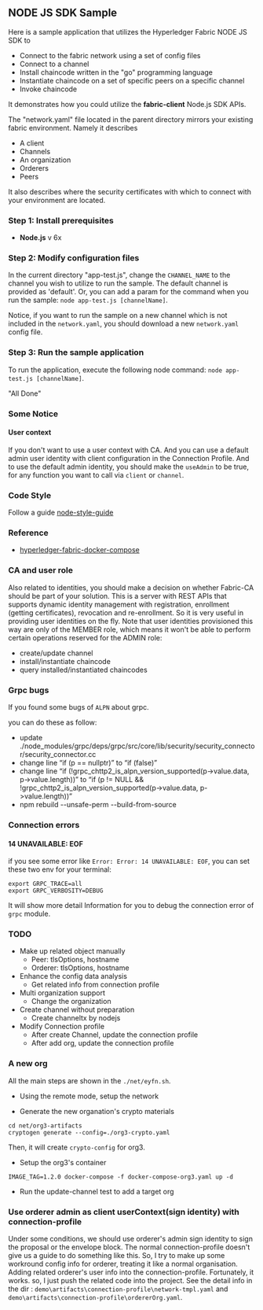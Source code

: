 ## NODE JS SDK Sample

Here is a sample application that utilizes the Hyperledger Fabric NODE JS SDK to 

* Connect to the fabric network using a set of config files
* Connect to a channel
* Install chaincode written in the "go" programming language
* Instantiate chaincode on a set of specific peers on a specific channel
* Invoke chaincode

It demonstrates how you could utilize the **__fabric-client__** Node.js SDK APIs.

The "network.yaml" file located in the parent directory mirrors your existing fabric environment. Namely it describes

* A client
* Channels
* An organization
* Orderers
* Peers 

It also describes where the security certificates with which to connect with your environment are located.

### Step 1: Install prerequisites

* **Node.js** v 6x

### Step 2: Modify configuration files

In the current directory "app-test.js", change the `CHANNEL_NAME` to the channel you wish to utilize to run the sample. The default channel is provided as 'default'.
Or, you can add a param for the command when you run the sample: `node app-test.js [channelName]`. 

Notice, if you want to run the sample on a new channel which is not included in the `network.yaml`, you should download a new `network.yaml` config file.  

### Step 3: Run the sample application

To run the application, execute the following node command: `node app-test.js [channelName]`.

"All Done"


### Some Notice

#### User context
If you don't want to use a user context with CA. And you can use a default admin user identity with client configuration in the Connection Profile. And to use the default admin identity, you should make the `useAdmin` to be true, for any function you want to call via `client` or `channel`.


### Code Style
Follow a guide [node-style-guide](https://github.com/norfish/yueliao/wiki/NodeJS%E7%BC%96%E7%A0%81%E8%A7%84%E8%8C%83)

### Reference

* [hyperledger-fabric-docker-compose](https://github.com/yeasy/docker-compose-files/tree/master/hyperledger_fabric/v1.2.0)

### CA and user role

Also related to identities, you should make a decision on whether Fabric-CA should be part of your solution. This is a server with REST APIs that supports dynamic identity management with registration, enrollment (getting certificates), revocation and re-enrollment. So it is very useful in providing user identities on the fly. Note that user identities provisioned this way are only of the MEMBER role, which means it won't be able to perform certain operations reserved for the ADMIN role:

* create/update channel
* install/instantiate chaincode
* query installed/instantiated chaincodes


### Grpc bugs

If you found some bugs of `ALPN` about grpc.

you can do these as follow:

* update ./node_modules/grpc/deps/grpc/src/core/lib/security/security_connector/security_connector.cc
* change line “if (p == nullptr)” to “if (false)”
* change line “if (!grpc_chttp2_is_alpn_version_supported(p->value.data, p->value.length))” to “if (p != NULL && !grpc_chttp2_is_alpn_version_supported(p->value.data, p->value.length))”
* npm rebuild --unsafe-perm --build-from-source


### Connection errors

#### 14 UNAVAILABLE: EOF

if you see some error like `Error: Error: 14 UNAVAILABLE: EOF`, you can set these two env for your terminal:
```
export GRPC_TRACE=all
export GRPC_VERBOSITY=DEBUG
```
It will show more detail Information for you to debug the connection error of `grpc` module.


### TODO

* Make up related object manually
    * Peer: tlsOptions, hostname
    * Orderer: tlsOptions, hostname
* Enhance the config data analysis 
    * Get related info from connection profile
* Multi organization support
    * Change the organization
* Create channel without preparation
    * Create channeltx by nodejs
* Modify Connection profile
    * After create Channel, update the connection profile
    * After add org, update the connection profile


### A new org

All the main steps are shown in the `./net/eyfn.sh`. 

* Using the remote mode, setup the network

* Generate the new organation's crypto materials

```
cd net/org3-artifacts
cryptogen generate --config=./org3-crypto.yaml
```
Then, it will create `crypto-config` for org3.

* Setup the org3's container

```
IMAGE_TAG=1.2.0 docker-compose -f docker-compose-org3.yaml up -d
```

* Run the update-channel test to add a target org

### Use orderer admin as client userContext(sign identity) with connection-profile
Under some conditions, we should use orderer's admin sign identity to sign the proposal or the envelope block. The normal connection-profile doesn't give us a guide to do something like this. So, I try to make up some workround config info for orderer, treating it like a normal organisation. Adding related orderer's user info into the connection-profile. Fortunately, it works. so, I just push the related code into the project.
See the detail info in the dir : `demo\artifacts\connection-profile\network-tmpl.yaml` and `demo\artifacts\connection-profile\ordererOrg.yaml`.

